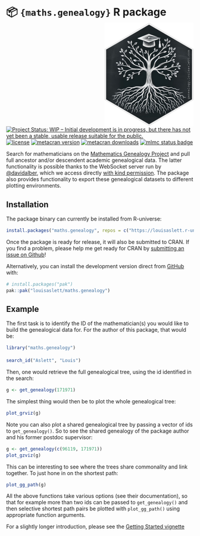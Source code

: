 # 📦 `{maths.genealogy}` R package <img src="man/figures/logo.png" align="right" height="278" alt="" />

[![Project Status: WIP – Initial development is in progress, but there has not yet been a stable, usable release suitable for the public.](https://www.repostatus.org/badges/latest/active.svg)](https://www.repostatus.org/#active)
[![license](https://img.shields.io/badge/license-GPL%20%28%3E=%202%29-brightgreen.svg?style=flat)](https://www.gnu.org/licenses/gpl-2.0.html)
[![metacran version](https://www.r-pkg.org/badges/version/maths.genealogy)](https://cran.r-project.org/package=maths.genealogy)
[![metacran downloads](https://cranlogs.r-pkg.org/badges/grand-total/maths.genealogy)](https://cran.r-project.org/package=maths.genealogy)
[![mlmc status badge](https://louisaslett.r-universe.dev/badges/maths.genealogy)](https://louisaslett.r-universe.dev/maths.genealogy)

Search for mathematicians on the [Mathematics Genealogy Project](https://mathgenealogy.org/) and pull full ancestor and/or descendent academic genealogical data.
The latter functionality is possible thanks to the WebSocket server run by [@davidalber](https://github.com/davidalber), which we access directly [with kind permission](https://github.com/davidalber/geneagrapher/issues/38).
The package also provides functionality to export these genealogical datasets to different plotting environments.

## Installation

The package binary can currently be installed from R-universe:

``` r
install.packages("maths.genealogy", repos = c("https://louisaslett.r-universe.dev", "https://cloud.r-project.org"))
```

Once the package is ready for release, it will also be submitted to CRAN.
If you find a problem, please help me get ready for CRAN by [submitting an issue on Github](https://github.com/louisaslett/maths.genealogy/issues)!

Alternatively, you can install the development version direct from [GitHub](https://github.com/) with:

``` r
# install.packages("pak")
pak::pak("louisaslett/maths.genealogy")
```

## Example

The first task is to identify the ID of the mathematician(s) you would like to build the genealogical data for.
For the author of this package, that would be:

``` r
library("maths.genealogy")

search_id("Aslett", "Louis")
```

Then, one would retrieve the full genealogical tree, using the id identified in the search:

``` r
g <- get_genealogy(171971)
```

The simplest thing would then be to plot the whole genealogical tree:

``` r
plot_grviz(g)
```

Note you can also plot a shared genealogical tree by passing a vector of ids to `get_genealogy()`.
So to see the shared genealogy of the package author and his former postdoc supervisor:

``` r
g <- get_genealogy(c(96119, 171971))
plot_gzviz(g)
```

This can be interesting to see where the trees share commonality and link together.
To just hone in on the shortest path:

``` r
plot_gg_path(g)
```

All the above functions take various options (see their documentation), so that for example more than two ids can be passed to `get_genealogy()` and then selective shortest path pairs be plotted with `plot_gg_path()` using appropriate function arguments.

For a slightly longer introduction, please see the [Getting Started vignette](https://genealogy.louisaslett.com/articles/getting-started.html)

